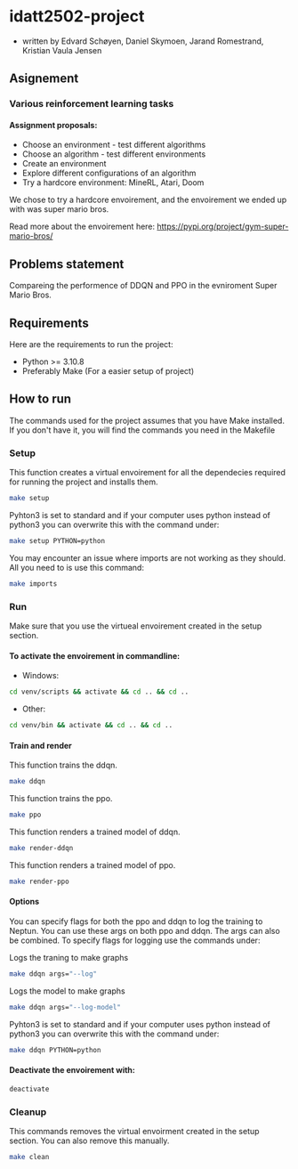 # idatt2502-project
- written by Edvard Schøyen, Daniel Skymoen, Jarand Romestrand, Kristian Vaula Jensen

## Asignement
### Various reinforcement learning tasks
#### Assignment proposals:
- Choose an environment - test different algorithms
- Choose an algorithm - test different environments
- Create an environment
- Explore different configurations of an algorithm
- Try a hardcore environment: MineRL, Atari, Doom​

We chose to try a hardcore envoirement, and the envoirement we ended up with was super mario bros.

Read more about the envoirement here: https://pypi.org/project/gym-super-mario-bros/

## Problems statement
Compareing the performence of DDQN and PPO in the evniroment Super Mario
Bros.

## Requirements
Here are the requirements to run the project:
- Python >= 3.10.8
- Preferably Make (For a easier setup of project)

## How to run
The commands used for the project assumes that you have Make installed. If you don't have it, you will find the commands you need in the Makefile

### Setup
This function creates a virtual envoirement for all the dependecies required for running the project and installs them.

``` bash
make setup
```

Pyhton3 is set to standard and if your computer uses python instead of python3 you can overwrite this with the command under:

```bash
make setup PYTHON=python
```

You may encounter an issue where imports are not working as they should. All you need to is use this command:

```bash
make imports
```

### Run
Make sure that you use the virtueal envoirement created in the setup section.
#### To activate the envoirement in commandline:
- Windows:
``` bash
cd venv/scripts && activate && cd .. && cd ..
```
- Other:
```bash
cd venv/bin && activate && cd .. && cd ..
```

#### Train and render
This function trains the ddqn.

``` bash
make ddqn
```

This function trains the ppo.

``` bash
make ppo
```

This function renders a trained model of ddqn.
``` bash
make render-ddqn
```

This function renders a trained model of ppo.
``` bash
make render-ppo
```

#### Options
You can specify flags for both the ppo and ddqn to log the training to Neptun.
You can use these args on both ppo and ddqn. The args can also be combined. 
To specify flags for logging use the commands under:

Logs the traning to make graphs
```bash
make ddqn args="--log"
```

Logs the model to make graphs
```bash
make ddqn args="--log-model"
```

Pyhton3 is set to standard and if your computer uses python instead of python3 you can overwrite this with the command under:

```bash
make ddqn PYTHON=python
```

#### Deactivate the envoirement with:
``` bash
deactivate
```

### Cleanup
This commands removes the virtual envoirment created in the setup section. You can also remove this manually.

```bash
make clean
```

